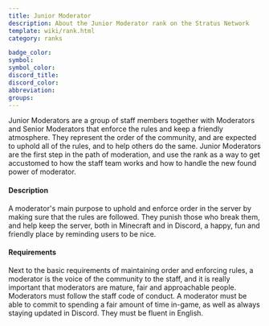```yaml
---
title: Junior Moderator
description: About the Junior Moderator rank on the Stratus Network
template: wiki/rank.html
category: ranks

badge_color: 
symbol: 
symbol_color: 
discord_title: 
discord_color: 
abbreviation: 
groups: 
---
```


Junior Moderators are a group of staff members together with Moderators and Senior Moderators that enforce the rules and keep a friendly atmosphere. They represent the order of the community, and are expected to uphold all of the rules, and to help others do the same. Junior Moderators are the first step in the path of moderation, and use the rank as a way to get accustomed to how the staff team works and how to handle the new found power of moderator.

#### Description

A moderator's main purpose to uphold and enforce order in the server by making sure that the rules are followed. They punish those who break them, and help keep the server, both in Minecraft and in Discord, a happy, fun and friendly place by reminding users to be nice.

#### Requirements

Next to the basic requirements of maintaining order and enforcing rules, a moderator is the voice of the community to the staff, and it is really important that moderators are mature, fair and approachable people. Moderators must follow the staff code of conduct. A moderator must be able to commit to spending a fair amount of time in-game, as well as always staying updated in Discord. They must be fluent in English.
